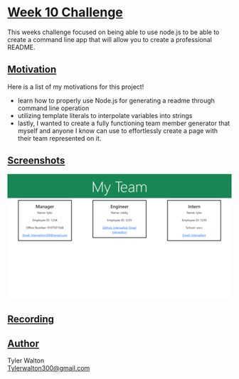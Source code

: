 # <u>**Week 10 Challenge**</u>
This weeks challenge focused on being able to use node.js to be able to create a command line app that will allow you to create a professional README.

## <u>**Motivation**</u>
Here is a list of my motivations for this project!

- learn how to properly use Node.js for generating a readme through command line operation
- utilizing template literals to interpolate variables into strings
- lastly, I wanted to create a fully functioning team member generator that myself and anyone I know can use to effortlessly create a page with their team represented on it.


## <u>**Screenshots**</u>

![alt text](./imgs/127.0.0.1_5500_dist_index.html.png)

## <u>**Recording**</u>



## <u>**Author**</u>

Tyler Walton <br/>
Tylerwalton300@gmail.com
